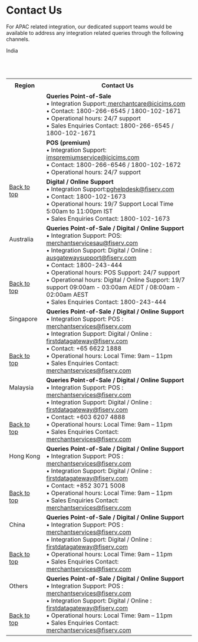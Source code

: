 # Contact Us

For APAC related integration, our dedicated support teams would be available to address any integration related queries through the following channels.

<!DOCTYPE html>
<html id="top">
<body>




<table  width="400%">

  <tr style="height: 36px;">
    <th width="20%"> <b>Region</b></th>
    <th width="100%"><b>Contact Us</b></th>
  </tr>
India<br>
  <br>
  <br>
  <br>
  <tr>
  <td rowspan="3"
  <br>
  <br>
  <br>
  <br>
  <br>
  <br>
  <br>
  <br>
  <br>
  <br>
  <a href="#top">Back to top</a>
  </td>
   <td><b> Queries Point-of-Sale</b><br>
•  Integration Support:<a href="mailto:merchantcare@icicims.com" target="_self"> merchantcare@icicims.com </a><br>
•  Contact: 1800-266-6545 / 1800-102-1671 <br>
•  Operational hours: 24/7 support<br>
•  Sales Enquiries Contact: 1800-266-6545 / 1800-102-1671 </td> 
  
</tr>

    

 <tr>
   <td><b> POS (premium) </b><br>
•  Integration Support:<a href="mailto:imspremiumservice@icicims.com" onclick="yes_js_login(); return false;">
imspremiumservice@icicims.com</a> <br>
•  Contact: 1800-266-6546 / 1800-102-1672 <br>
•  Operational hours: 24/7 support </td>
 </tr>

 <tr>
  <td> <b>Digital / Online Support</b><br>
•  Integration Support:<a href="mailto:pghelpdesk@fiserv.com" onclick="yes_js_login(); return false;">pghelpdesk@fiserv.com</a><br>
•  Contact: 1800-102-1673<br>
•  Operational hours: 19/7 Support Local Time 5:00am to 11:00pm IST <br>
•  Sales Enquiries Contact: 1800-102-1673
</td>
 </tr>

<tr style="height: 36px;">
  <td> Australia  
  <br>
  <br>
  <br>
  <br>
  <br>
  <br>
   <a href="#top">Back to top</a>
  </td>
  <td ><b>Queries Point-of-Sale / Digital / Online Support</b><br>
•  Integration Support: POS: <a href="mailto:merchantservicesau@fiserv.com"  onclick="yes_js_login(); return false;">merchantservicesau@fiserv.com</a><br>
•  Integration Support: Digital / Online : <a href="mailto: ausgatewaysupport@fiserv.com" onclick="yes_js_login(); return false;">ausgatewaysupport@fiserv.com</a> <br>
•  Contact: 1800-243-444<br>
•  Operational hours: POS Support: 24/7 support<br>
•  Operational hours: Digital / Online Support: 19/7 support 09:00am -
03:00am AEDT / 08:00am - 02:00am
AEST<br>
•  Sales Enquiries Contact: 1800-243-444
 </td>
</tr >
<tr style="height: 36px;">
 <td>Singapore
  <br>
  <br>
  <br>
  <br>
  <br>
  <a href="#top">Back to top</a> </td>
  <td><b> Queries Point-of-Sale / Digital / Online Support</b><br>
•  Integration Support: POS : <a href="mailto:merchantservices@fiserv.com" onclick="yes_js_login(); return false;">merchantservices@fiserv.com</a><br>
•  Integration Support: Digital / Online : <a href="mailto:firstdatagateway@fiserv.com" onclick="yes_js_login(); return false;">firstdatagateway@fiserv.com</a><br>
•  Contact: +65 6622 1888<br>
•  Operational hours: Local Time: 9am – 11pm<br>
•  Sales Enquiries Contact: <a href="mailto:merchantservices@fiserv.com" onclick="yes_js_login(); return false;">merchantservices@fiserv.com</a><br>
 </td>
</tr>

<tr>
  <td> Malaysia
  <br>
  <br>
  <br>
  <br>
  <br>
   <a href="#top">Back to top</a>
   </td>
  <td> <b>Queries Point-of-Sale / Digital / Online Support</b><br>
•  Integration Support: POS : <a href="mailto:merchantservices@fiserv.com" onclick="yes_js_login(); return false;">merchantservices@fiserv.com</a><br>
•  Integration Support: Digital / Online : <a href="mailto:firstdatagateway@fiserv.com" onclick="yes_js_login(); return false;">firstdatagateway@fiserv.com</a><br>
•  Contact: +603 6207 4888<br>
•  Operational hours: Local Time: 9am – 11pm<br>
•  Sales Enquiries Contact: <a href="mailto:merchantservices@fiserv.com" onclick="yes_js_login(); return false;">merchantservices@fiserv.com</a>
 </td>
 </tr>
 
<tr>
  <td> Hong Kong
  <br>
  <br>
  <br>
  <br>
  <br>
   <a href="#top">Back to top</a>
   </td>
  <td><b> Queries Point-of-Sale / Digital / Online Support</b><br>
•  Integration Support: POS : <a  href="mailto:merchantservices@fiserv.com" onclick="yes_js_login(); return false;">merchantservices@fiserv.com</a><br>
•  Integration Support: Digital / Online : <a  href="mailto:firstdatagateway@fiserv.com" onclick="yes_js_login(); return false;">firstdatagateway@fiserv.com</a><br>
•  Contact: +852 3071 5008<br>
•  Operational hours: Local Time: 9am – 11pm<br>
•  Sales Enquiries Contact: <a  href="mailto:merchantservices@fiserv.com" onclick="yes_js_login(); return false;">merchantservices@fiserv.com</a>
 </td>
</tr>


<tr>
  <td> China
  <br>
  <br>
  <br>
  <br>
  <a href="#top">Back to top</a>
   </td>
  <td> <b> Queries Point-of-Sale / Digital / Online Support</b><br>
•  Integration Support: POS : <a href="mailto:merchantservices@fiserv.com" onclick="yes_js_login(); return false;">merchantservices@fiserv.com</a><br>
•  Integration Support: Digital / Online : <a href="mailto:firstdatagateway@fiserv.com" onclick="yes_js_login(); return false;">firstdatagateway@fiserv.com</a><br>
•  Operational hours: Local Time: 9am – 11pm<br>
•  Sales Enquiries Contact: <a href="mailto:merchantservices@fiserv.com" onclick="yes_js_login(); return false;">merchantservices@fiserv.com</a>
 </td>
 </tr>

<tr>
  <td> Others
  <br>
  <br>
  <br>  
  <br>
    <a href="#top">Back to top</a>
   </td>
  <td> <b>Queries Point-of-Sale / Digital / Online Support</b><br>
•  Integration Support: POS : <a href="mailto:merchantservices@fiserv.com" onclick="yes_js_login(); return false;">merchantservices@fiserv.com</a><br>
•  Integration Support: Digital / Online : <a href="mailto:firstdatagateway@fiserv.com" onclick="yes_js_login(); return false;">firstdatagateway@fiserv.com</a><br>
•  Operational hours: Local Time: 9am – 11pm<br>
•  Sales Enquiries Contact:  <a href="mailto:merchantservices@fiserv.com" onclick="yes_js_login(); return false;">merchantservices@fiserv.com</a>
 </td>
  </tr>


</table> 
</body>
</html>
